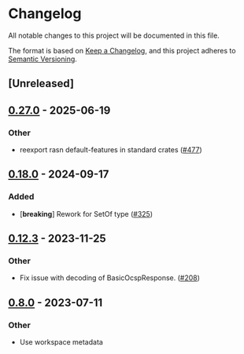 # Changelog
All notable changes to this project will be documented in this file.

The format is based on [Keep a Changelog](https://keepachangelog.com/en/1.0.0/),
and this project adheres to [Semantic Versioning](https://semver.org/spec/v2.0.0.html).

## [Unreleased]

## [0.27.0](https://github.com/librasn/rasn/compare/rasn-ocsp-v0.26.6...rasn-ocsp-v0.27.0) - 2025-06-19

### Other

- reexport rasn default-features in standard crates ([#477](https://github.com/librasn/rasn/pull/477))

## [0.18.0](https://github.com/librasn/rasn/compare/rasn-ocsp-v0.17.3...rasn-ocsp-v0.18.0) - 2024-09-17

### Added

- [**breaking**] Rework for SetOf type ([#325](https://github.com/librasn/rasn/pull/325))

## [0.12.3](https://github.com/XAMPPRocky/rasn/compare/rasn-ocsp-v0.12.2...rasn-ocsp-v0.12.3) - 2023-11-25

### Other
- Fix issue with decoding of BasicOcspResponse. ([#208](https://github.com/XAMPPRocky/rasn/pull/208))

## [0.8.0](https://github.com/XAMPPRocky/rasn/compare/rasn-ocsp-v0.7.0...rasn-ocsp-v0.8.0) - 2023-07-11

### Other
- Use workspace metadata

